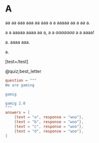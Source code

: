 # A

aa aa aaa aaa aa aaa a a aaaaa aa a aa a.

a a aaaaa aaaa aa a, a a *aaaaaaa* a a aaaa!

a. aaaa aaa.

a.

[test]: https://test.com

[test+/test]

@quiz;best_letter
```toml
question = """
We are gaming

gamig

gamig 2.0
"""
answers = [
    {text = "a", response = "woo"},
    {text = "b", response = "woo"},
    {text = "c", response = "woo"},
    {text = "d", response = "woo"},
]
```

<!-- @info
> info info
> 
> ```rs
> we are gamig
> gaming gamig gaming
> ``` -->